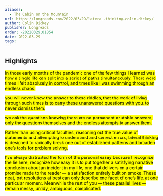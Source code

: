 ```yaml
---
aliases:
  - The Cabin on the Mountain
url: https://longreads.com/2022/03/29/lateral-thinking-colin-dickey/
author: Colin Dickey
publisher: Longreads
order: -20220329101854
date: 2022-03-29
tags:
---
```


## Highlights
<mark>In those early months of the pandemic one of the few things I learned was how a single life can split into a series of paths simultaneously. There were times I felt absolutely in control, and times like I was swimming through an endless chaos.</mark>

<mark>you will never know the answer to these riddles, that the work of living through such times is to carry these unanswered questions with you, to never dismiss them.</mark>

<mark>we ask the questions knowing there are no permanent or stable answers, only the questions themselves and the endless attempts to answer them.</mark>

<mark>Rather than using critical faculties, reasoning out the true value of statements and attempting to understand and correct errors, lateral thinking is designed to radically break one out of established patterns and broaden one’s tools for problem solving.</mark>

<mark>I’ve always distrusted the form of the personal essay because I recognize the lie here, recognize how easy it is to put together a satisfying narrative conclusion about an incident in my life, one that delivers on a certain promise made to the reader — a satisfaction entirely built on smoke. These neat, pat resolutions at best can only describe one facet of one’s life, at one particular moment. Meanwhile the rest of you — these parallel lives — remain messy, untidy, ambiguous, complicated.</mark>

